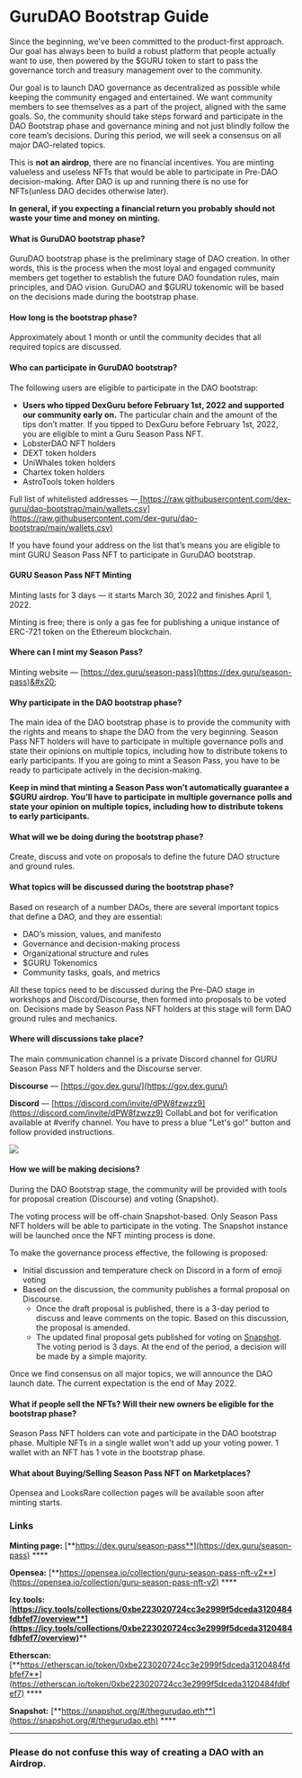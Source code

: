 # GuruDAO Bootstrap Guide

Since the beginning, we’ve been committed to the product-first approach. Our goal has always been to build a robust platform that people actually want to use, then powered by the $GURU token to start to pass the governance torch and treasury management over to the community.

Our goal is to launch DAO governance as decentralized as possible while keeping the community engaged and entertained. We want community members to see themselves as a part of the project, aligned with the same goals. So, the community should take steps forward and participate in the DAO Bootstrap phase and governance mining and not just blindly follow the core team’s decisions. During this period, we will seek a consensus on all major DAO-related topics.&#x20;

This is **not an airdrop**, there are no financial incentives. You are minting valueless and useless NFTs that would be able to participate in Pre-DAO decision-making. After DAO is up and running there is no use for NFTs(unless DAO decides otherwise later).

**In general, if you expecting a financial return you probably should not waste your time and money on minting.**

#### What is GuruDAO bootstrap phase?

GuruDAO bootstrap phase is the preliminary stage of DAO creation. In other words, this is the process when the most loyal and engaged community members get together to establish the future DAO foundation rules, main principles, and DAO vision. GuruDAO and $GURU tokenomic will be based on the decisions made during the bootstrap phase.

#### How long is the bootstrap phase?

Approximately about 1 month or until the community decides that all required topics are discussed.

#### **Who can participate in GuruDAO bootstrap?**

The following users are eligible to participate in the DAO bootstrap:

* **Users who tipped DexGuru before February 1st, 2022 and supported our community early on.** The particular chain and the amount of the tips don’t matter. If you tipped to DexGuru before February 1st, 2022, you are eligible to mint a Guru Season Pass NFT.
* LobsterDAO NFT holders
* DEXT token holders
* UniWhales token holders
* Chartex token holders
* AstroTools token holders

Full list of whitelisted addresses —[ ](https://github.com/dex-guru/dao-bootstrap)[https://raw.githubusercontent.com/dex-guru/dao-bootstrap/main/wallets.csv](https://raw.githubusercontent.com/dex-guru/dao-bootstrap/main/wallets.csv)

If you have found your address on the list that’s means you are eligible to mint GURU Season Pass NFT to participate in GuruDAO bootstrap.&#x20;

#### **GURU Season Pass NFT Minting**

Minting lasts for 3 days — it starts March 30, 2022 and finishes April 1, 2022.&#x20;

Minting is free; there is only a gas fee for publishing a unique instance of ERC-721 token on the Ethereum blockchain.

#### Where can I mint my Season Pass?

Minting website —  [https://dex.guru/season-pass](https://dex.guru/season-pass)&#x20;

#### **Why participate in the DAO bootstrap phase?**

The main idea of the DAO bootstrap phase is to provide the community with the rights and means to shape the DAO from the very beginning. Season Pass NFT holders will have to participate in multiple governance polls and state their opinions on multiple topics, including how to distribute tokens to early participants. If you are going to mint a Season Pass, you have to be ready to participate actively in the decision-making.

**Keep in mind that minting a Season Pass won’t automatically guarantee a $GURU airdrop. You’ll have to participate in multiple governance polls and state your opinion on multiple topics, including how to distribute tokens to early participants.**

#### What will we be doing during the bootstrap phase?

Create, discuss and vote on proposals to define the future DAO structure and ground rules.

#### What topics will be discussed during the bootstrap phase?

Based on research of a number DAOs, there are several important topics that define a DAO, and they are essential:

* DAO’s mission, values, and manifesto
* Governance and decision-making process
* Organizational structure and rules
* $GURU Tokenomics
* Community tasks, goals, and metrics

All these topics need to be discussed during the Pre-DAO stage in workshops and Discord/Discourse, then formed into proposals to be voted on. Decisions made by Season Pass NFT holders at this stage will form DAO ground rules and mechanics.

#### Where will discussions take place?

The main communication channel is a private Discord channel for GURU Season Pass NFT holders and the Discourse server.

**Discourse** — [https://gov.dex.guru/](https://gov.dex.guru/)

**Discord** —  [https://discord.com/invite/dPW8fzwzz9](https://discord.com/invite/dPW8fzwzz9) CollabLand bot for verification available at #verify channel. You have to press a blue "Let's go!" button and follow provided instructions.&#x20;

![](../.gitbook/assets/verify\_-\_Discord.png)

#### How we will be making decisions?

During the DAO Bootstrap stage, the community will be provided with tools for proposal creation (Discourse) and voting (Snapshot).

The voting process will be off-chain Snapshot-based. Only Season Pass NFT holders will be able to participate in the voting. The Snapshot instance will be launched once the NFT minting process is done.

To make the governance process effective, the following is proposed:

* Initial discussion and temperature check on Discord in a form of emoji voting
* Based on the discussion, the community publishes a formal proposal on Discourse.
  * Once the draft proposal is published, there is a 3-day period to discuss and leave comments on the topic. Based on this discussion, the proposal is amended.
  * The updated final proposal gets published for voting on [Snapshot](https://snapshot.org/#/thegurudao.eth). The voting period is 3 days. At the end of the period, a decision will be made by a simple majority.

Once we find consensus on all major topics, we will announce the DAO launch date. The current expectation is the end of May 2022.

#### **What if people sell the NFTs? Will their new owners be eligible for the bootstrap phase?**

Season Pass NFT holders can vote and participate in the DAO bootstrap phase. Multiple NFTs in a single wallet won't add up your voting power. 1 wallet with an NFT has 1 vote in the bootstrap phase.&#x20;

#### What about Buying/Selling Season Pass NFT on Marketplaces?

Opensea and LooksRare collection pages will be available soon after minting starts.&#x20;



### **Links**

**Minting page:** [**https://dex.guru/season-pass**](https://dex.guru/season-pass) ****&#x20;

**Opensea:** [**https://opensea.io/collection/guru-season-pass-nft-v2**](https://opensea.io/collection/guru-season-pass-nft-v2)  **** &#x20;

**Icy.tools:** [**https://icy.tools/collections/0xbe223020724cc3e2999f5dceda3120484fdbfef7/overview**](https://icy.tools/collections/0xbe223020724cc3e2999f5dceda3120484fdbfef7/overview)****

**Etherscan:** [**https://etherscan.io/token/0xbe223020724cc3e2999f5dceda3120484fdbfef7**](https://etherscan.io/token/0xbe223020724cc3e2999f5dceda3120484fdbfef7)  **** &#x20;

**Snapshot:** [**https://snapshot.org/#/thegurudao.eth**](https://snapshot.org/#/thegurudao.eth) ****&#x20;

****

### **Please do not confuse this way of creating a DAO with an Airdrop.**
